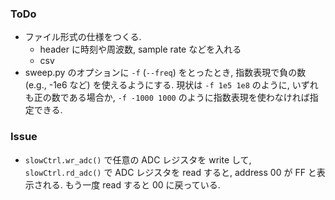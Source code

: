 ### ToDo

- ファイル形式の仕様をつくる.
    + header に時刻や周波数, sample rate などを入れる
	+ csv
- sweep.py のオプションに `-f` (`--freq`) をとったとき, 指数表現で負の数 (e.g., -1e6 など) を使えるようにする. 現状は `-f 1e5 1e8` のように, いずれも正の数である場合か, `-f -1000 1000` のように指数表現を使わなければ指定できる.

### Issue

- `slowCtrl.wr_adc()` で任意の ADC レジスタを write して, `slowCtrl.rd_adc()` で ADC レジスタを read すると, address 00 が FF と表示される. もう一度 read すると 00 に戻っている.
